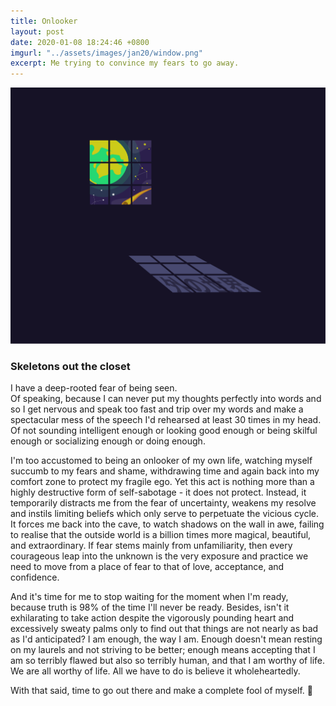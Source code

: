 ```yaml
---
title: Onlooker
layout: post
date: 2020-01-08 18:24:46 +0800
imgurl: "../assets/images/jan20/window.png"
excerpt: Me trying to convince my fears to go away.
---
```


<div class="post-img"><img src="/assets/images/jan20/window.png" /></div>

<h3>Skeletons out the closet</h3>

I have a deep-rooted fear of being seen. <br>
Of speaking, because I can never put my thoughts perfectly into words and so I get nervous and speak too fast and trip over my words and make a spectacular mess of the speech I'd rehearsed at least 30 times in my head.
Of not sounding intelligent enough or looking good enough or being skilful enough or socializing enough or doing enough.

I'm too accustomed to being an onlooker of my own life, watching myself succumb to my fears and shame, withdrawing time and again back into my comfort zone to protect my fragile ego. Yet this act is nothing more than a highly destructive form of self-sabotage - it does not protect. Instead, it temporarily distracts me from the fear of uncertainty, weakens my resolve and instils limiting beliefs which only serve to perpetuate the vicious cycle. It forces me back into the cave, to watch shadows on the wall in awe, failing to realise that the outside world is a billion times more magical, beautiful, and extraordinary. If fear stems mainly from unfamiliarity, then every courageous leap into the unknown is the very exposure and practice we need to move from a place of fear to that of love, acceptance, and confidence.

And it's time for me to stop waiting for the moment when I'm ready, because truth is 98% of the time I'll never be ready. Besides, isn't it exhilarating to take action despite the vigorously pounding heart and excessively sweaty palms only to find out that things are not nearly as bad as I'd anticipated? I am enough, the way I am. Enough doesn't mean resting on my laurels and not striving to be better; enough means accepting that I am so terribly flawed but also so terribly human, and that I am worthy of life. We are all worthy of life. All we have to do is believe it wholeheartedly.

With that said, time to go out there and make a complete fool of myself. 🤪
